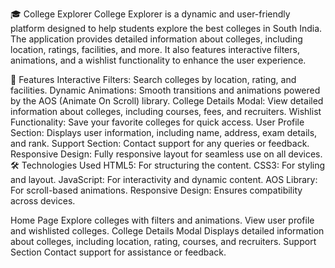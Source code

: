 🎓 College Explorer
College Explorer is a dynamic and user-friendly platform designed to help students explore the best colleges in South India. The application provides detailed information about colleges, including location, ratings, facilities, and more. It also features interactive filters, animations, and a wishlist functionality to enhance the user experience.

🌟 Features
Interactive Filters: Search colleges by location, rating, and facilities.
Dynamic Animations: Smooth transitions and animations powered by the AOS (Animate On Scroll) library.
College Details Modal: View detailed information about colleges, including courses, fees, and recruiters.
Wishlist Functionality: Save your favorite colleges for quick access.
User Profile Section: Displays user information, including name, address, exam details, and rank.
Support Section: Contact support for any queries or feedback.
Responsive Design: Fully responsive layout for seamless use on all devices.
🛠️ Technologies Used
HTML5: For structuring the content.
CSS3: For styling and layout.
JavaScript: For interactivity and dynamic content.
AOS Library: For scroll-based animations.
Responsive Design: Ensures compatibility across devices.

Home Page
Explore colleges with filters and animations.
View user profile and wishlisted colleges.
College Details Modal
Displays detailed information about colleges, including location, rating, courses, and recruiters.
Support Section
Contact support for assistance or feedback.
